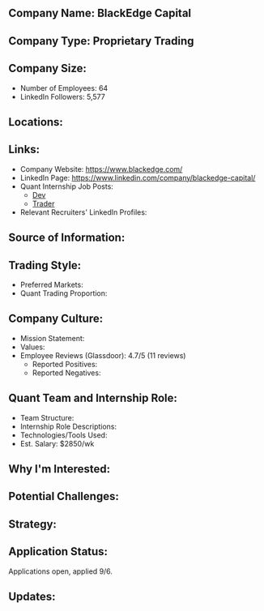 ## Company Name: BlackEdge Capital

## Company Type: Proprietary Trading

## Company Size:
- Number of Employees: 64
- LinkedIn Followers: 5,577

## Locations:

## Links:
- Company Website: https://www.blackedge.com/
- LinkedIn Page: https://www.linkedin.com/company/blackedge-capital/
- Quant Internship Job Posts: 
  - [Dev](https://boards.greenhouse.io/blackedgecapital/jobs/4310776005)
  - [Trader](https://boards.greenhouse.io/blackedgecapital/jobs/4310773005)
- Relevant Recruiters' LinkedIn Profiles: 

## Source of Information:

## Trading Style:
- Preferred Markets: 
- Quant Trading Proportion: 

## Company Culture:
- Mission Statement: 
- Values: 
- Employee Reviews (Glassdoor): 4.7/5 (11 reviews)
  - Reported Positives:
  - Reported Negatives:

## Quant Team and Internship Role:
- Team Structure: 
- Internship Role Descriptions: 
- Technologies/Tools Used: 
- Est. Salary: $2850/wk

## Why I'm Interested:

## Potential Challenges: 

## Strategy:

## Application Status:
Applications open, applied 9/6.

## Updates:
